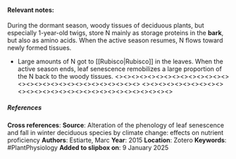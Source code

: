 #### **Relevant notes**:
During the dormant season, woody tissues of deciduous plants, but especially 1-year-old twigs, store N mainly as storage proteins in the **bark**, but also as amino acids. 
When the active season resumes, N flows toward newly formed tissues. 
- Large amounts of N got to [[Rubisco|Rubisco]] in the leaves. When the active season ends, leaf senescence remobilizes a large proportion of the N back to the woody tissues.
<><><><><><><><><><><><><><><><><><><><><><><><><><><><><>
<><><><><><><><><><><><><><><><><><><><><><><><><><><><><>
##### References
**Cross references**: 
**Source**: Alteration of the phenology of leaf senescence and fall in winter deciduous species by climate change: effects on nutrient proficiency
**Authors**: Estiarte, Marc
**Year**: 2015
**Location**: Zotero
**Keywords**: #PlantPhysiology 
**Added to slipbox on**: 9 January 2025
